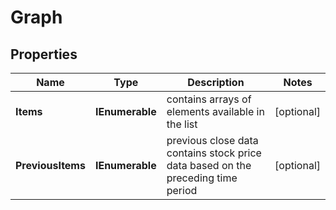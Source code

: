 # Graph


## Properties

| Name | Type | Description | Notes |
|------------ | ------------- | ------------- | -------------|
**Items** | **IEnumerable<GraphElement>** | contains arrays of elements available in the list |[optional]|
**PreviousItems** | **IEnumerable<GraphElement>** | previous close data<br>contains stock price data based on the preceding time period |[optional]|